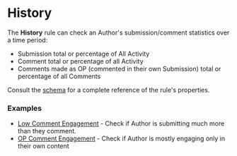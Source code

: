 # History

The **History** rule can check an Author's submission/comment statistics over a time period:
* Submission total or percentage of All Activity
* Comment total or percentage of all Activity
* Comments made as OP (commented in their own Submission) total or percentage of all Comments

Consult the [schema](https://json-schema.app/view/%23%2Fdefinitions%2FHistoryJSONConfig?url=https%3A%2F%2Fraw.githubusercontent.com%2FFoxxMD%2Freddit-context-bot%2Fmaster%2Fsrc%2FSchema%2FApp.json) for a complete reference of the rule's properties.

### Examples

* [Low Comment Engagement](/docs/examples/history/lowEngagement.json5) - Check if Author is submitting much more than they comment.
* [OP Comment Engagement](/docs/examples/history/opOnlyEngagement.json5) - Check if Author is mostly engaging only in their own content
